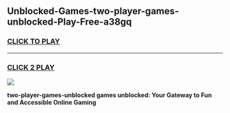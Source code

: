 
## Unblocked-Games-two-player-games-unblocked-Play-Free-a38gq
<h3>
<a href="https://premium76.site?title=two-player-games-unblocked&ref=18A1">CLICK TO PLAY</a></h3>
<hr>

<h3>
<a href="https://premium76.site?title=two-player-games-unblocked&ref=18A1">CLICK 2 PLAY</a>
  
</h3>

<a href="https://premium76.site?title=two-player-games-unblocked&ref=18A1"><img src="https://clearcache.store/games.png"></a>


**two-player-games-unblocked games unblocked: Your Gateway to Fun and Accessible Online Gaming**
